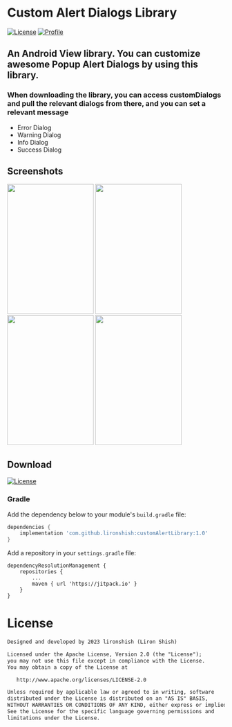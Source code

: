 # Custom Alert Dialogs Library

<p align="left">
  <a href="https://jitpack.io/#lironshish/customAlertLibrary/1.0"><img alt="License" src="https://badgen.net/badge/Jitpack/1.0/orange?icon=github"/></a>
  <a href="https://github.com/lironshish"><img alt="Profile" src="https://badgen.net/badge/Github/lironshish/green?icon=github"/></a>
</p>

## An Android View library. You can customize awesome Popup Alert Dialogs by using this library.

### When downloading the library, you can access customDialogs and pull the relevant dialogs from there, and you can set a relevant message
- Error Dialog
- Warning Dialog
- Info Dialog
- Success Dialog

## Screenshots

<div>
  <img src="![image](https://user-images.githubusercontent.com/62293320/235295888-9ee756ad-22c9-45c9-8516-0208d4f59ee0.png)" width="200" height="300"/>
   <img src="![image](https://user-images.githubusercontent.com/62293320/235295895-b183126c-a334-4790-b9d4-a6e387d64cac.png)"  width="200" height="300"/>
    <img src="![image](https://user-images.githubusercontent.com/62293320/235295900-c4272f94-6c34-4a2a-8bb0-d98a244e24e8.png)"  width="200" height="300"/>
    <img src="![image](https://user-images.githubusercontent.com/62293320/235295909-a9392777-ad4f-4880-b0a0-9091c4a419f8.png)"  width="200" height="300"/>
</div>


## Download
  <a href="https://jitpack.io/#lironshish/customAlertLibrary/1.0"><img alt="License" src="https://badgen.net/badge/Jitpack/1.0/orange?icon=github"/></a>

### Gradle

Add the dependency below to your module's `build.gradle` file:
```gradle
dependencies {
    implementation 'com.github.lironshish:customAlertLibrary:1.0'
}
```
Add a repository in your `settings.gradle` file:
```
dependencyResolutionManagement {
    repositories {
        ...
        maven { url 'https://jitpack.io' }
    }
}
```

# License
```xml
Designed and developed by 2023 lironshish (Liron Shish)

Licensed under the Apache License, Version 2.0 (the "License");
you may not use this file except in compliance with the License.
You may obtain a copy of the License at

   http://www.apache.org/licenses/LICENSE-2.0

Unless required by applicable law or agreed to in writing, software
distributed under the License is distributed on an "AS IS" BASIS,
WITHOUT WARRANTIES OR CONDITIONS OF ANY KIND, either express or implied.
See the License for the specific language governing permissions and
limitations under the License.
```

